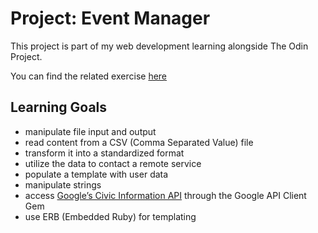 # Project: Event Manager

This project is part of my web development learning alongside The Odin Project.

You can find the related exercise [here](https://www.theodinproject.com/lessons/ruby-event-manager)

## Learning Goals

- manipulate file input and output
- read content from a CSV (Comma Separated Value) file
- transform it into a standardized format
- utilize the data to contact a remote service
- populate a template with user data
- manipulate strings
- access [Google’s Civic Information API](https://developers.google.com/civic-information/) through the Google API Client Gem
- use ERB (Embedded Ruby) for templating
